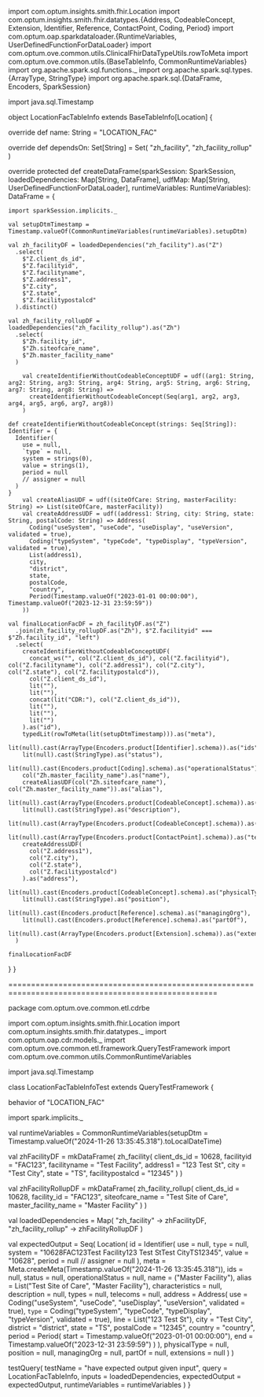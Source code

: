 import com.optum.insights.smith.fhir.Location
import com.optum.insights.smith.fhir.datatypes.{Address, CodeableConcept, Extension, Identifier, Reference, ContactPoint, Coding, Period}
import com.optum.oap.sparkdataloader.{RuntimeVariables, UserDefinedFunctionForDataLoader}
import com.optum.ove.common.utils.ClinicalFhirDataTypeUtils.rowToMeta
import com.optum.ove.common.utils.{BaseTableInfo, CommonRuntimeVariables}
import org.apache.spark.sql.functions._
import org.apache.spark.sql.types.{ArrayType, StringType}
import org.apache.spark.sql.{DataFrame, Encoders, SparkSession}

import java.sql.Timestamp

object LocationFacTableInfo extends BaseTableInfo[Location] {

  override def name: String = "LOCATION_FAC"

  override def dependsOn: Set[String] = Set(
    "zh_facility",
    "zh_facility_rollup"
  )

  override protected def createDataFrame(sparkSession: SparkSession, loadedDependencies: Map[String, DataFrame], udfMap: Map[String, UserDefinedFunctionForDataLoader], runtimeVariables: RuntimeVariables): DataFrame = {

    import sparkSession.implicits._

    val setupDtmTimestamp = Timestamp.valueOf(CommonRuntimeVariables(runtimeVariables).setupDtm)

    val zh_facilityDF = loadedDependencies("zh_facility").as("Z")
      .select(
        $"Z.client_ds_id",
        $"Z.facilityid",
        $"Z.facilityname",
        $"Z.address1",
        $"Z.city",
        $"Z.state",
        $"Z.facilitypostalcd"
      ).distinct()

    val zh_facility_rollupDF = loadedDependencies("zh_facility_rollup").as("Zh")
      .select(
        $"Zh.facility_id",
        $"Zh.siteofcare_name",
        $"Zh.master_facility_name"
      )

        val createIdentifierWithoutCodeableConceptUDF = udf((arg1: String, arg2: String, arg3: String, arg4: String, arg5: String, arg6: String, arg7: String, arg8: String) =>
          createIdentifierWithoutCodeableConcept(Seq(arg1, arg2, arg3, arg4, arg5, arg6, arg7, arg8))
        )

    def createIdentifierWithoutCodeableConcept(strings: Seq[String]): Identifier = {
      Identifier(
        use = null,
        `type` = null,
        system = strings(0),
        value = strings(1),
        period = null
        // assigner = null
      )
    }
        val createAliasUDF = udf((siteOfCare: String, masterFacility: String) => List(siteOfCare, masterFacility))
        val createAddressUDF = udf((address1: String, city: String, state: String, postalCode: String) => Address(
          Coding("useSystem", "useCode", "useDisplay", "useVersion", validated = true),
          Coding("typeSystem", "typeCode", "typeDisplay", "typeVersion", validated = true),
          List(address1),
          city,
          "district",
          state,
          postalCode,
          "country",
          Period(Timestamp.valueOf("2023-01-01 00:00:00"), Timestamp.valueOf("2023-12-31 23:59:59"))
        ))

    val finalLocationFacDF = zh_facilityDF.as("Z")
      .join(zh_facility_rollupDF.as("Zh"), $"Z.facilityid" === $"Zh.facility_id", "left")
      .select(
        createIdentifierWithoutCodeableConceptUDF(
          concat_ws("", col("Z.client_ds_id"), col("Z.facilityid"), col("Z.facilityname"), col("Z.address1"), col("Z.city"), col("Z.state"), col("Z.facilitypostalcd")),
          col("Z.client_ds_id"),
          lit(""),
          lit(""),
          concat(lit("CDR:"), col("Z.client_ds_id")),
          lit(""),
          lit(""),
          lit("")
        ).as("id"),
        typedLit(rowToMeta(lit(setupDtmTimestamp))).as("meta"),
        lit(null).cast(ArrayType(Encoders.product[Identifier].schema)).as("ids"),
        lit(null).cast(StringType).as("status"),
        lit(null).cast(Encoders.product[Coding].schema).as("operationalStatus"),
        col("Zh.master_facility_name").as("name"),
        createAliasUDF(col("Zh.siteofcare_name"), col("Zh.master_facility_name")).as("alias"),
        lit(null).cast(ArrayType(Encoders.product[CodeableConcept].schema)).as("characteristics"),
        lit(null).cast(StringType).as("description"),
        lit(null).cast(ArrayType(Encoders.product[CodeableConcept].schema)).as("types"),
        lit(null).cast(ArrayType(Encoders.product[ContactPoint].schema)).as("telecoms"),
        createAddressUDF(
          col("Z.address1"),
          col("Z.city"),
          col("Z.state"),
          col("Z.facilitypostalcd")
        ).as("address"),
        lit(null).cast(Encoders.product[CodeableConcept].schema).as("physicalType"),
        lit(null).cast(StringType).as("position"),
        lit(null).cast(Encoders.product[Reference].schema).as("managingOrg"),
        lit(null).cast(Encoders.product[Reference].schema).as("partOf"),
        lit(null).cast(ArrayType(Encoders.product[Extension].schema)).as("extensions")
      )

    finalLocationFacDF
  }
}


====================================================================================================


package com.optum.ove.common.etl.cdrbe

import com.optum.insights.smith.fhir.Location
import com.optum.insights.smith.fhir.datatypes._
import com.optum.oap.cdr.models._
import com.optum.ove.common.etl.framework.QueryTestFramework
import com.optum.ove.common.utils.CommonRuntimeVariables

import java.sql.Timestamp

class LocationFacTableInfoTest extends QueryTestFramework {

  behavior of "LOCATION_FAC"

  import spark.implicits._

  val runtimeVariables = CommonRuntimeVariables(setupDtm = Timestamp.valueOf("2024-11-26 13:35:45.318").toLocalDateTime)

  val zhFacilityDF = mkDataFrame(
    zh_facility(
      client_ds_id = 10628,
      facilityid = "FAC123",
      facilityname = "Test Facility",
      address1 = "123 Test St",
      city = "Test City",
      state = "TS",
      facilitypostalcd = "12345"
    )
  )

  val zhFacilityRollupDF = mkDataFrame(
    zh_facility_rollup(
      client_ds_id = 10628,
      facility_id = "FAC123",
      siteofcare_name = "Test Site of Care",
      master_facility_name = "Master Facility"
    )
  )

  val loadedDependencies = Map(
    "zh_facility" -> zhFacilityDF,
    "zh_facility_rollup" -> zhFacilityRollupDF
  )

  val expectedOutput = Seq(
    Location(
      id = Identifier(
        use = null,
        `type` = null,
        system = "10628FAC123Test Facility123 Test StTest CityTS12345",
        value = "10628",
        period = null
        // assigner = null
      ),
      meta = Meta.createMeta(Timestamp.valueOf("2024-11-26 13:35:45.318")),
      ids = null,
      status = null,
      operationalStatus = null,
      name = ("Master Facility"),
      alias = List("Test Site of Care", "Master Facility"),
      characteristics = null,
      description = null,
      types = null,
      telecoms = null,
      address = Address(
        use = Coding("useSystem", "useCode", "useDisplay", "useVersion", validated = true),
        `type` = Coding("typeSystem", "typeCode", "typeDisplay", "typeVersion", validated = true),
        line = List("123 Test St"),
        city = "Test City",
        district = "district",
        state = "TS",
        postalCode = "12345",
        country = "country",
        period = Period(
          start = Timestamp.valueOf("2023-01-01 00:00:00"),
          end = Timestamp.valueOf("2023-12-31 23:59:59")
        )
      ),
      physicalType = null,
      position = null,
      managingOrg = null,
      partOf = null,
      extensions = null
    )
  )

  testQuery(
    testName = "have expected output given input",
    query = LocationFacTableInfo,
    inputs = loadedDependencies,
    expectedOutput = expectedOutput,
    runtimeVariables = runtimeVariables
  )
}
